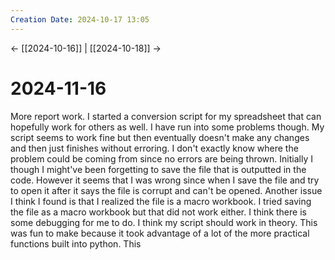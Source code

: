 ```yaml
---
Creation Date: 2024-10-17 13:05
---
```


<- [[2024-10-16]] | [[2024-10-18]]  ->

# 2024-11-16
More report work. I started a conversion script for my spreadsheet that can hopefully work for others as well. I have run into some problems though. My script seems to work fine but then eventually doesn't make any changes and then just finishes without erroring. I don't exactly know where the problem could be coming from since no errors are being thrown. Initially I though I might've been forgetting to save the file that is outputted in the code. However it seems that I was wrong since when I save the file and try to open it after it says the file is corrupt and can't be opened. Another issue I think I found is that I realized the file is a macro workbook. I tried saving the file as a macro workbook but that did not work either. I think there is some debugging for me to do. I think my script should work in theory. This was fun to make because it took advantage of a lot of the more practical functions built into python. This 